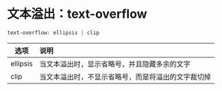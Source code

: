 # 文本溢出：text-overflow
```css
text-overflow: ellipsis | clip
```
选项|说明
--- |:---
ellipsis|当文本溢出时，显示省略号，并且隐藏多余的文字
clip|当文本溢出时，不显示省略号，而是将溢出的文字裁切掉
